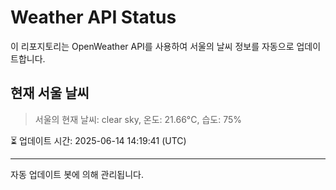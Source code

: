 
# Weather API Status

이 리포지토리는 OpenWeather API를 사용하여 서울의 날씨 정보를 자동으로 업데이트합니다.

## 현재 서울 날씨
> 서울의 현재 날씨: clear sky, 온도: 21.66°C, 습도: 75%

⏳ 업데이트 시간: 2025-06-14 14:19:41 (UTC)

---
자동 업데이트 봇에 의해 관리됩니다.

